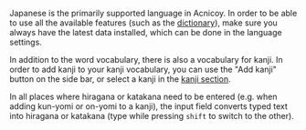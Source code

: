 Japanese is the primarily supported language in Acnicoy. In order to be able to
use all the available features (such as the
[dictionary](help#Languages#Dictionary)), make sure you always have the latest
data installed, which can be done in the language settings.

In addition to the word vocabulary, there is also a vocabulary for kanji. In
order to add kanji to your kanji vocabulary, you can use the "Add kanji" button
on the side bar, or select a kanji in the [kanji section](help#Languages#Japanese#Kanji_section).

In all places where hiragana or katakana need to be entered (e.g. when adding
kun-yomi or on-yomi to a kanji), the input field converts typed text into
hiragana or katakana (type while pressing `shift` to switch to the other).